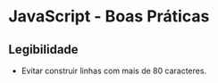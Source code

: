 # JavaScript - Boas Práticas

## Legibilidade

- Evitar construir linhas com mais de 80 caracteres.
